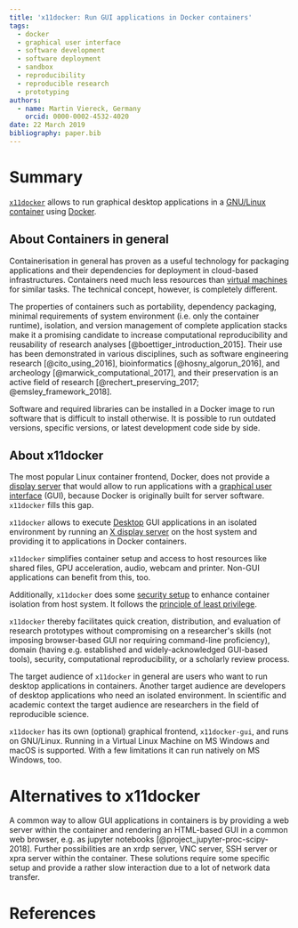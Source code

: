 ```yaml
---
title: 'x11docker: Run GUI applications in Docker containers'
tags:
  - docker
  - graphical user interface
  - software development
  - software deployment
  - sandbox
  - reproducibility
  - reproducible research
  - prototyping
authors:
  - name: Martin Viereck, Germany
    orcid: 0000-0002-4532-4020
date: 22 March 2019
bibliography: paper.bib
---
```


# Summary

[`x11docker`](https://github.com/mviereck/x11docker) allows to run graphical desktop applications in a 
[GNU/Linux container](https://en.wikipedia.org/wiki/Operating-system-level_virtualization) using 
[Docker](https://en.wikipedia.org/wiki/Docker_(software)).

## About Containers in general

Containerisation in general has proven as a useful technology for packaging applications and their 
dependencies for deployment in cloud-based infrastructures.
Containers need much less resources than [virtual machines](https://en.wikipedia.org/wiki/Virtual_machine)
for similar tasks. The technical concept, however, is completely different.

The properties of containers such as portability, dependency packaging, minimal requirements of 
system environment (i.e. only the container runtime), isolation, and version management of complete 
application stacks make it a promising candidate to increase computational reproducibility and 
reusability of research analyses [@boettiger_introduction_2015].
Their use has been demonstrated in various disciplines, such as software engineering research 
[@cito_using_2016], bioinformatics [@hosny_algorun_2016], and archeology [@marwick_computational_2017], 
and their preservation is an active field of research [@rechert_preserving_2017; @emsley_framework_2018].

Software and required libraries can be installed in a Docker image to run software that is difficult 
to install otherwise. It is possible to run outdated versions, specific versions, or latest development 
code side by side.

## About x11docker

The most popular Linux container frontend, Docker, does not provide a 
[display server](https://en.wikipedia.org/wiki/Display_server) that would allow to run applications 
with a [graphical user interface](https://en.wikipedia.org/wiki/Graphical_user_interface) (GUI), 
because Docker is originally built for server software.
`x11docker` fills this gap.

`x11docker` allows to execute [Desktop](https://en.wikipedia.org/wiki/Desktop_environment) GUI applications
in an isolated environment by running an [X display server](https://en.wikipedia.org/wiki/X_Window_System) 
on the host system and providing it to applications in Docker containers.

`x11docker` simplifies container setup and access to host resources like shared files, GPU acceleration, 
audio, webcam and printer. Non-GUI applications can benefit from this, too.

Additionally, `x11docker` does some [security setup](https://github.com/mviereck/x11docker#security) 
to enhance container isolation from host system. 
It follows the [principle of least privilege](https://en.wikipedia.org/wiki/Principle_of_least_privilege).

`x11docker` thereby facilitates quick creation, distribution, and evaluation of research prototypes 
without compromising on a researcher's skills (not imposing browser-based GUI nor requiring 
command-line proficiency), domain (having e.g. established and widely-acknowledged GUI-based tools), 
security, computational reproducibility, or a scholarly review process.

The target audience of `x11docker` in general are users who want to run desktop applications in containers.
Another target audience are developers of desktop applications who need an isolated environment.
In scientific and academic context the target audience are researchers in the field of reproducible science.

`x11docker` has its own (optional) graphical frontend, `x11docker-gui`, and runs on GNU/Linux. 
Running in a Virtual Linux Machine on MS Windows and macOS is supported. 
With a few limitations it can run natively on MS Windows, too.

# Alternatives to x11docker

A common way to allow GUI applications in containers is by providing a web server within the container 
and rendering an HTML-based GUI in a common web browser, e.g. as jupyter notebooks [@project_jupyter-proc-scipy-2018]. 
Further possibilities are an xrdp server, VNC server, SSH server or xpra server within the container.
These solutions require some specific setup and provide a rather slow interaction due to a lot of 
network data transfer.

# References

